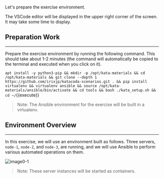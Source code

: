 Let's prepare the exercise environment.

The VSCode editor will be displayed in the upper right corner of the screen. It may take some time to display.

## Preparation Work
---
Prepare the exercise environment by running the following command. This should take about 1-2 minutes (the command will automatically be copied to the terminal and executed when you click on it).

`apt install -y python3-pip && mkdir -p /opt/kata-materials && cd /opt/kata-materials && git clone --depth 1 https://github.com/irixjp/katacoda-scenarios.git . && pip install virtualenv && virtualenv ansible && source /opt/kata-materials/ansible/bin/activate && cd tools && bash ./kata_setup.sh && cd ~/`{{execute}}

> Note: The Ansible environment for the exercise will be built in a virtualenv.

## Environment Overview
---
In this exercise, we will use an environment built as follows. Three servers, `node-1`, `node-2`, and `node-3`, are running, and we will use Ansible to perform various automated operations on them.

![image0-1](https://raw.githubusercontent.com/irixjp/katacoda-scenarios/master/materials/images/kata_env.png "kata_env.png")

> Note: These server instances will be started as containers.
